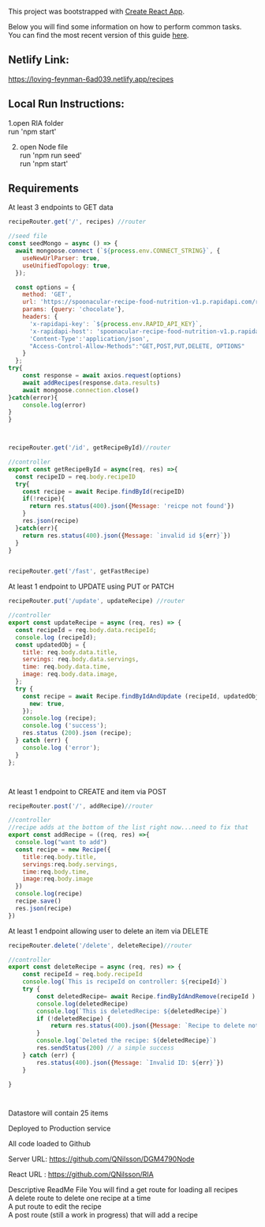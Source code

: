 This project was bootstrapped with [Create React App](https://github.com/facebookincubator/create-react-app).

Below you will find some information on how to perform common tasks.<br>
You can find the most recent version of this guide [here](https://github.com/facebookincubator/create-react-app/blob/master/packages/react-scripts/template/README.md).
## Netlify Link:
https://loving-feynman-6ad039.netlify.app/recipes

## Local Run Instructions:

1.open RIA folder<br>
run 'npm start'<br>

2. open Node file<br>
run 'npm run seed'<br>
run 'npm start'<br>

## Requirements

At least 3 endpoints to GET data

```javascript
recipeRouter.get('/', recipes) //router

//seed file
const seedMongo = async () => {
  await mongoose.connect (`${process.env.CONNECT_STRING}`, {
    useNewUrlParser: true,
    useUnifiedTopology: true,
  });

  const options = {
	method: 'GET',
	url: 'https://spoonacular-recipe-food-nutrition-v1.p.rapidapi.com/recipes/search',
	params: {query: 'chocolate'},
	headers: {
	  'x-rapidapi-key': `${process.env.RAPID_API_KEY}`,
	  'x-rapidapi-host': 'spoonacular-recipe-food-nutrition-v1.p.rapidapi.com',
	  'Content-Type':'application/json',
	  "Access-Control-Allow-Methods":"GET,POST,PUT,DELETE, OPTIONS"
	}
  };
try{
	const response = await axios.request(options)
	await addRecipes(response.data.results)
	await mongoose.connection.close()
}catch(error){
	console.log(error)
}
}



recipeRouter.get('/id', getRecipeById)//router

//controller
export const getRecipeById = async(req, res) =>{
  const recipeID = req.body.recipeID
  try{
    const recipe = await Recipe.findById(recipeID)
    if(!recipe){
      return res.status(400).json({Message: 'reicpe not found'})
    }
    res.json(recipe)
  }catch(err){
    return res.status(400).json({Message: `invalid id ${err}`})
  }
}


recipeRouter.get('/fast', getFastRecipe)


```

At least 1 endpoint to UPDATE using PUT or PATCH

```javascript
recipeRouter.put('/update', updateRecipe) //router

//controller
export const updateRecipe = async (req, res) => {
  const recipeId = req.body.data.recipeId;
  console.log (recipeId);
  const updatedObj = {
    title: req.body.data.title,
    servings: req.body.data.servings,
    time: req.body.data.time,
    image: req.body.data.image,
  };
  try {
    const recipe = await Recipe.findByIdAndUpdate (recipeId, updatedObj, {
      new: true,
    });
    console.log (recipe);
    console.log ('success');
    res.status (200).json (recipe);
  } catch (err) {
    console.log ('error');
  }
};




```

At least 1 endpoint to CREATE and item via POST 

```javascript
recipeRouter.post('/', addRecipe)//router

//controller
//recipe adds at the bottom of the list right now...need to fix that
export const addRecipe = ((req, res) =>{
  console.log("want to add")
  const recipe = new Recipe({
    title:req.body.title,
    servings:req.body.servings,
    time:req.body.time,
    image:req.body.image
  })
  console.log(recipe)
  recipe.save()
  res.json(recipe)
})
```

At least 1 endpoint allowing user to delete an item via DELETE

```javascript
recipeRouter.delete('/delete', deleteRecipe)//router

//controller
export const deleteRecipe = async (req, res) => {
    const recipeId = req.body.recipeId  
    console.log(`This is recipeId on controller: ${recipeId}`)
    try {
        const deletedRecipe= await Recipe.findByIdAndRemove(recipeId )
        console.log(deletedRecipe)
        console.log(`This is deletedRecipe: ${deletedRecipe}`)
        if (!deletedRecipe) {
            return res.status(400).json({Message: `Recipe to delete not found. ${deletedRecipe}`})
        }
        console.log(`Deleted the recipe: ${deletedRecipe}`)
        res.sendStatus(200) // a simple success
    } catch (err) {
        res.status(400).json({Message: `Invalid ID: ${err}`})
    }

}




```

Datastore will contain 25 items

Deployed to Production service

All code loaded to Github

Server URL: https://github.com/QNilsson/DGM4790Node

React URL : https://github.com/QNilsson/RIA

Descriptive ReadMe File
You will find a get route for loading all recipes<br>
A delete route to delete one recipe at a time<br>
A put route to edit the recipe<br>
A post route (still a work in progress) that will add a recipe<br>





